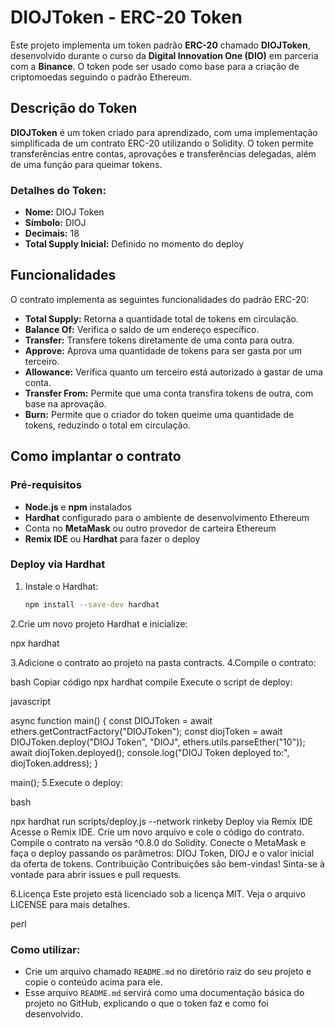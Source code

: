 # DIOJToken - ERC-20 Token

Este projeto implementa um token padrão **ERC-20** chamado **DIOJToken**, desenvolvido durante o curso da **Digital Innovation One (DIO)** em parceria com a **Binance**. O token pode ser usado como base para a criação de criptomoedas seguindo o padrão Ethereum.

## Descrição do Token

**DIOJToken** é um token criado para aprendizado, com uma implementação simplificada de um contrato ERC-20 utilizando o Solidity. O token permite transferências entre contas, aprovações e transferências delegadas, além de uma função para queimar tokens.

### Detalhes do Token:
- **Nome:** DIOJ Token
- **Símbolo:** DIOJ
- **Decimais:** 18
- **Total Supply Inicial:** Definido no momento do deploy

## Funcionalidades

O contrato implementa as seguintes funcionalidades do padrão ERC-20:

- **Total Supply:** Retorna a quantidade total de tokens em circulação.
- **Balance Of:** Verifica o saldo de um endereço específico.
- **Transfer:** Transfere tokens diretamente de uma conta para outra.
- **Approve:** Aprova uma quantidade de tokens para ser gasta por um terceiro.
- **Allowance:** Verifica quanto um terceiro está autorizado a gastar de uma conta.
- **Transfer From:** Permite que uma conta transfira tokens de outra, com base na aprovação.
- **Burn:** Permite que o criador do token queime uma quantidade de tokens, reduzindo o total em circulação.

## Como implantar o contrato

### Pré-requisitos

- **Node.js** e **npm** instalados
- **Hardhat** configurado para o ambiente de desenvolvimento Ethereum
- Conta no **MetaMask** ou outro provedor de carteira Ethereum
- **Remix IDE** ou **Hardhat** para fazer o deploy

### Deploy via Hardhat

1. Instale o Hardhat:
   ```bash
   npm install --save-dev hardhat
   
2.Crie um novo projeto Hardhat e inicialize:


npx hardhat

3.Adicione o contrato ao projeto na pasta contracts.
4.Compile o contrato:

bash
Copiar código
npx hardhat compile
Execute o script de deploy:

javascript

async function main() {
  const DIOJToken = await ethers.getContractFactory("DIOJToken");
  const diojToken = await DIOJToken.deploy("DIOJ Token", "DIOJ", ethers.utils.parseEther("10"));
  await diojToken.deployed();
  console.log("DIOJ Token deployed to:", diojToken.address);
}

main();
5.Execute o deploy:

bash

npx hardhat run scripts/deploy.js --network rinkeby
Deploy via Remix IDE
Acesse o Remix IDE.
Crie um novo arquivo e cole o código do contrato.
Compile o contrato na versão ^0.8.0 do Solidity.
Conecte o MetaMask e faça o deploy passando os parâmetros: DIOJ Token, DIOJ e o valor inicial da oferta de tokens.
Contribuição
Contribuições são bem-vindas! Sinta-se à vontade para abrir issues e pull requests.

6.Licença
Este projeto está licenciado sob a licença MIT. Veja o arquivo LICENSE para mais detalhes.

perl

### Como utilizar:
- Crie um arquivo chamado `README.md` no diretório raiz do seu projeto e copie o conteúdo acima para ele.
- Esse arquivo `README.md` servirá como uma documentação básica do projeto no GitHub, explicando o que o token faz e como foi desenvolvido.







